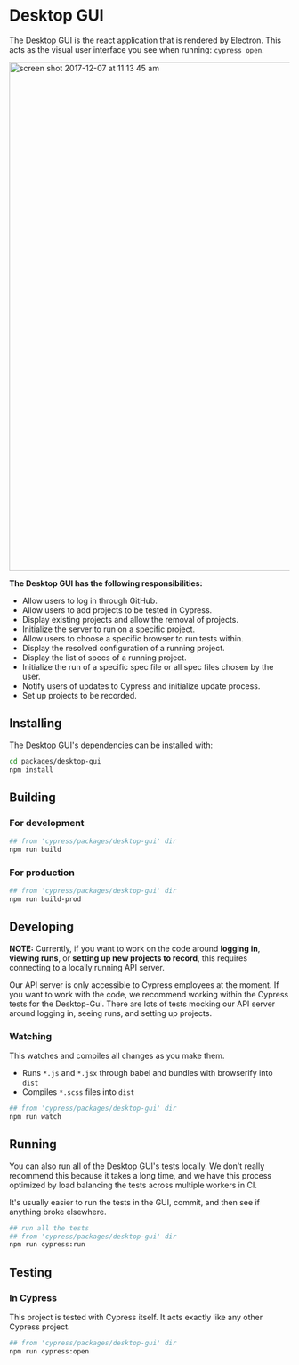 # Desktop GUI

The Desktop GUI is the react application that is rendered by Electron. This acts as the visual user interface you see when running: `cypress open`.

<img width="912" alt="screen shot 2017-12-07 at 11 13 45 am" src="https://user-images.githubusercontent.com/1271364/33725282-b47ad740-db3f-11e7-9801-7b6004b1a5bf.png">

**The Desktop GUI has the following responsibilities:**

- Allow users to log in through GitHub.
- Allow users to add projects to be tested in Cypress.
- Display existing projects and allow the removal of projects.
- Initialize the server to run on a specific project.
- Allow users to choose a specific browser to run tests within.
- Display the resolved configuration of a running project.
- Display the list of specs of a running project.
- Initialize the run of a specific spec file or all spec files chosen by the user.
- Notify users of updates to Cypress and initialize update process.
- Set up projects to be recorded.

## Installing

The Desktop GUI's dependencies can be installed with:

```bash
cd packages/desktop-gui
npm install
```

## Building

### For development

```bash
## from 'cypress/packages/desktop-gui' dir
npm run build
```

### For production

```bash
## from 'cypress/packages/desktop-gui' dir
npm run build-prod
```

## Developing

**NOTE:** Currently, if you want to work on the code around **logging in**, **viewing runs**, or **setting up new projects to record**, this requires connecting to a locally running API server.

Our API server is only accessible to Cypress employees at the moment. If you want to work with the code, we recommend working within the Cypress tests for the Desktop-Gui. There are lots of tests mocking our API server around logging in, seeing runs, and setting up projects.

### Watching

This watches and compiles all changes as you make them.

- Runs `*.js` and `*.jsx` through babel and bundles with browserify into `dist`
- Compiles `*.scss` files into `dist`

```bash
## from 'cypress/packages/desktop-gui' dir
npm run watch
```

## Running

You can also run all of the Desktop GUI's tests locally. We don't really recommend this because it takes a long time, and we have this process optimized by load balancing the tests across multiple workers in CI.

It's usually easier to run the tests in the GUI, commit, and then see if anything broke elsewhere.

```bash
## run all the tests 
## from 'cypress/packages/desktop-gui' dir
npm run cypress:run
```

## Testing

### In Cypress

This project is tested with Cypress itself. It acts exactly like any other Cypress project.

```bash
## from 'cypress/packages/desktop-gui' dir
npm run cypress:open
```
